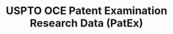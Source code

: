 ---
layout: default
bigquery: https://console.cloud.google.com/bigquery?p=patents-public-data&d=uspto_oce_pair&page=dataset
citation: 'Graham, S. Marco, A., and Miller, A. (2015). “The USPTO Patent Examination
  Research Dataset: A Window on the Process of Patent Examination.”'
contributors: Graham, S. Marco, A., Miller, A.
cost: None
description: The latest version of PatEx (referred to below as the 2020 release) contains
  detailed information on nearly 11.9 million publicly-viewable provisional and non-provisional
  patent applications to the USPTO and over 4.6 million Patent Cooperation Treaty
  (PCT) applications. It is based on data that OCE downloaded from the Patent Examination
  Data System (PEDS) in April, 2021. The PEDS data are sourced from Public PAIR. The
  first time that OCE used PEDS as the basis of PatEx was for the 2019 release. We
  took the PEDS data and organized it into the familiar PatEx data files, which are
  based on the organization of the Public PAIR portal. The data files include information
  on each application’s characteristics, prosecution history, continuation history,
  claims of foreign priority, patent term adjustment history, publication history,
  and correspondence address information.
documentation: 'For the 2019 and later releases, new technical documentation is available
  https://www.uspto.gov/sites/default/files/documents/PatEx-2019-Technical-Doc.pdf


  A document describing the 2014-2017 data sets is available and can be cited as:
  Graham, Stuart J.H. and Marco, Alan C. and Miller, Richard, The USPTO Patent Examination
  Research Dataset: A Window on the Process of Patent Examination (November 30, 2015).
  Available at SSRN: https://ssrn.com/abstract=2702637.'
last_edit: Mon, 04 Apr 2022 19:06:22 GMT
location: https://www.uspto.gov/ip-policy/economic-research/research-datasets/patent-examination-research-dataset-public-pair
maintained_by: EconomicsData@uspto.gov
related_publications: https://ssrn.com/abstract=29956744, https://ssrn.com/abstract=2702637
schema_fields: '[''correspondence_region_name'', ''event_code'', ''patent_issue_date'',
  ''appl_status_code'', ''wipo_pub_date'', ''customer_number'', ''correspondence_name_line_1'',
  ''recorded_date'', ''uspc_class'', ''inventor_name_last'', ''examiner_art_unit'',
  ''parent_application_number'', ''examiner_name_first'', ''uspc_subclass'', ''file_location'',
  ''child_application_number'', ''invention_subject_matter'', ''filing_date'', ''file_location_date'',
  ''earliest_pgpub_number'', ''parent_country'', ''examiner_name_middle'', ''parent_filing_date'',
  ''correspondence_street_line_1'', ''application_type'', ''event_description'', ''parent_country_code'',
  ''inventor_country_name'', ''inventor_name_first'', ''examiner_name_last'', ''disposal_type'',
  ''wipo_pub_number'', ''inventor_name_middle'', ''inventor_address_type'', ''atty_docket_number'',
  ''inventor_country_code'', ''invention_title'', ''status_code'', ''sequence_number'',
  ''foreign_parent_id'', ''examiner_id'', ''correspondence_country_code'', ''foreign_parent_date'',
  ''continuation_type'', ''application_number_pair'', ''child_filing_date'', ''correspondence_postal_code'',
  ''aia_first_to_file'', ''appl_status_date'', ''correspondence_region_code'', ''status_description'',
  ''correspondence_name_line_2'', ''application_number'', ''inventor_region_code'',
  ''abandon_date'', ''correspondence_country_name'', ''confirm_number'', ''patent_number'',
  ''small_entity_indicator'', ''correspondence_city'', ''correspondence_street_line_2'',
  ''earliest_pgpub_date'', ''inventor_rank'']'
shortname: patex
tags:
- patents
- legal
- history
terms_of_use: 'USPTO’s online databases are not designed or intended to be a source
  for bulk downloads of USPTO data when accessed through the website’s interfaces.
  Individuals, companies, IP addresses, or blocks of IP addresses who, in effect,
  deny or decrease service by generating unusually high numbers of database accesses
  (searches, pages, or hits), whether generated manually or in an automated fashion,
  may be denied access to USPTO servers without notice.


  Bulk data products may be separately obtained from the USPTO, either for free or
  at the cost of dissemination. For details, see information on Electronic Bulk Data
  Products: https://www.uspto.gov/learning-and-resources/electronic-bulk-data-products'
title: USPTO OCE Patent Examination Research Data (PatEx)
uuid: 4342caa7-23af-420c-b2f6-6088f133df6a
---